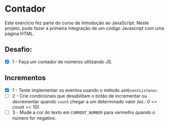 # Contador

Este exercício fez parte do curso de Introdução ao JavaScript.
Neste projeto, pude fazer a primeira integração de um código Javascript com uma página HTML.

## Desafio:

- [x] 1 - Faça um contador de números utilizando JS.

## Incrementos

- [x] 1 - Tente implementar os eventos usando o método `addEventListener`.
- [ ] 2 - Crie condicionais que desabilitam o botão de incrementar ou decrementar quando `count` chegar a um determinado valor _(ex.: 0 <= count =< 10)_.
- [ ] 3 - Mude a cor do texto em `CURRENT_NUMBER` para vermelho quando o número for negativo.
